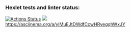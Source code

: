 ### Hexlet tests and linter status:
[![Actions Status](https://github.com/KorolevArtemiy/java-project-61/workflows/hexlet-check/badge.svg)](https://github.com/KorolevArtemiy/java-project-61/actions)
<a href="https://codeclimate.com/github/KorolevArtemiy/java-project-61/maintainability"><img src="https://api.codeclimate.com/v1/badges/0ae844f6b977712c5e08/maintainability" /></a>
https://asciinema.org/a/ylMuEJtDWdfCcwHRyegqhWxJY
